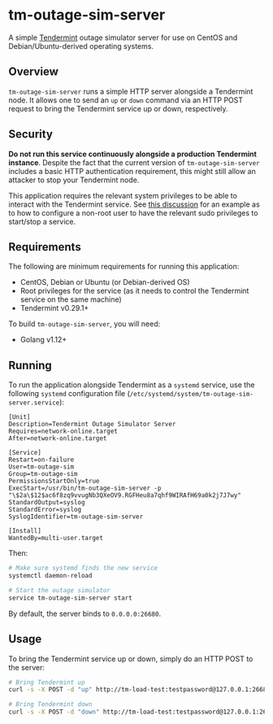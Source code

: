# tm-outage-sim-server

A simple [Tendermint](https://tendermint.com) outage simulator server for use on
CentOS and Debian/Ubuntu-derived operating systems.

## Overview
`tm-outage-sim-server` runs a simple HTTP server alongside a Tendermint node. It
allows one to send an `up` or `down` command via an HTTP POST request to bring
the Tendermint service up or down, respectively.

## Security
**Do not run this service continuously alongside a production Tendermint
instance**. Despite the fact that the current version of `tm-outage-sim-server`
includes a basic HTTP authentication requirement, this might still allow an
attacker to stop your Tendermint node.

This application requires the relevant system privileges to be able to interact
with the Tendermint service. See [this
discussion](https://unix.stackexchange.com/q/215412) for an example as to how to
configure a non-root user to have the relevant sudo privileges to start/stop a
service.

## Requirements
The following are minimum requirements for running this application:

* CentOS, Debian or Ubuntu (or Debian-derived OS)
* Root privileges for the service (as it needs to control the Tendermint service
  on the same machine)
* Tendermint v0.29.1+

To build `tm-outage-sim-server`, you will need:

* Golang v1.12+

## Running
To run the application alongside Tendermint as a `systemd` service, use the
following `systemd` configuration file
(`/etc/systemd/system/tm-outage-sim-server.service`):

```
[Unit]
Description=Tendermint Outage Simulator Server
Requires=network-online.target
After=network-online.target

[Service]
Restart=on-failure
User=tm-outage-sim
Group=tm-outage-sim
PermissionsStartOnly=true
ExecStart=/usr/bin/tm-outage-sim-server -p "\$2a\$12$ac6f8zq9vvugNb3QXeOV9.RGFHeu8a7qhf9WIRAfH69a0k2j7J7wy"
StandardOutput=syslog
StandardError=syslog
SyslogIdentifier=tm-outage-sim-server

[Install]
WantedBy=multi-user.target
```

Then:

```bash
# Make sure systemd finds the new service
systemctl daemon-reload

# Start the outage simulator
service tm-outage-sim-server start
```

By default, the server binds to `0.0.0.0:26680`.

## Usage
To bring the Tendermint service up or down, simply do an HTTP POST to the
server:

```bash
# Bring Tendermint up
curl -s -X POST -d "up" http://tm-load-test:testpassword@127.0.0.1:26680

# Bring Tendermint down
curl -s -X POST -d "down" http://tm-load-test:testpassword@127.0.0.1:26680
```

